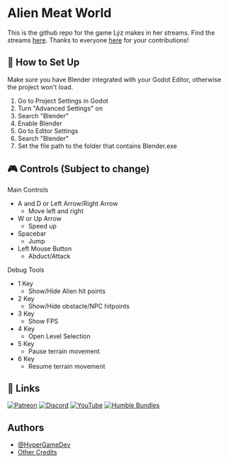 
# Alien Meat World

This is the github repo for the game Lýz makes in her streams.
Find the streams [here](https://www.patreon.com/HyperGameDev).
Thanks to everyone [here](https://docs.google.com/spreadsheets/d/18sNHRUy0WmAL3Gzo8xI9gAq4eJD3nLzMznWri01CLxQ/edit?usp=sharing) for your contributions!

## 🔨 How to Set Up

Make sure you have Blender integrated with your Godot Editor, otherwise the project won't load.
1. Go to Project Settings in Godot
2. Turn "Advanced Settings" on
3. Search "Blender"
4. Enable Blender
5. Go to Editor Settings
6. Search "Blender"
7. Set the file path to the folder that contains Blender.exe

## 🎮 Controls (Subject to change)

Main Controls
- A and D or Left Arrow/Right Arrow
  - Move left and right
- W or Up Arrow
  - Speed up
- Spacebar
  - Jump
- Left Mouse Button
  - Abduct/Attack

Debug Tools
- 1 Key
  - Show/Hide Alien hit points
- 2 Key
  - Show/Hide obstacle/NPC hitpoints
- 3 Key
  - Show FPS
- 4 Key
  - Open Level Selection
- 5 Key
  - Pause terrain movement
- 6 Key
  - Resume terrain movement     

## 🔗 Links

[![Patreon](https://img.shields.io/badge/patreon-FF424D?style=for-the-badge&logo=patreon&logoColor=white)](https://www.patreon.com/HyperGameDev)
[![Discord](https://img.shields.io/badge/discord-5865F2?style=for-the-badge&logo=discord&logoColor=white)](https://discord.gg/TCZGur9CGH)
[![YouTube](https://img.shields.io/badge/youtube-f21d1d?style=for-the-badge&logo=youtube&logoColor=white)](https://www.youtube.com/@HyperGameDev)
[![Humble Bundles](https://img.shields.io/badge/Humble%20Bundles-cb272c?style=for-the-badge&logo=humblebundle&logoColor=white)](https://www.humblebundle.com/?partner=hypergamedev)

## Authors
- [@HyperGameDev](https://github.com/HyperGameDev/)
- [Other Credits](https://docs.google.com/spreadsheets/d/18sNHRUy0WmAL3Gzo8xI9gAq4eJD3nLzMznWri01CLxQ/edit?usp=sharing)
